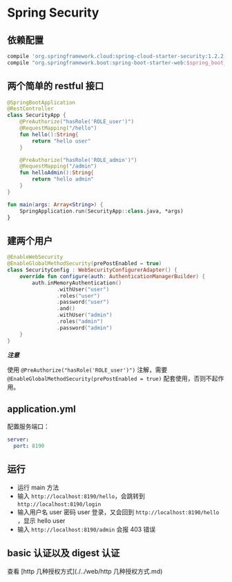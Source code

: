 # Spring Security

## 依赖配置

```groovy
compile 'org.springframework.cloud:spring-cloud-starter-security:1.2.2.RELEASE'
compile "org.springframework.boot:spring-boot-starter-web:$spring_boot_version"
```

## 两个简单的 restful 接口

```kotlin
@SpringBootApplication
@RestController
class SecurityApp {
    @PreAuthorize("hasRole('ROLE_user')")
    @RequestMapping("/hello")
    fun hello():String{
        return "hello user"
    }

    @PreAuthorize("hasRole('ROLE_admin')")
    @RequestMapping("/admin")
    fun helloAdmin():String{
        return "hello admin"
    }
}

fun main(args: Array<String>) {
    SpringApplication.run(SecurityApp::class.java, *args)
}
```

## 建两个用户

```kotlin
@EnableWebSecurity
@EnableGlobalMethodSecurity(prePostEnabled = true)
class SecurityConfig : WebSecurityConfigurerAdapter() {
    override fun configure(auth: AuthenticationManagerBuilder) {
        auth.inMemoryAuthentication()
                .withUser("user")
                .roles("user")
                .password("user")
                .and()
                .withUser("admin")
                .roles("admin")
                .password("admin")
    }
}
```

**_注意_**

使用 `@PreAuthorize("hasRole('ROLE_user')")` 注解，需要 `@EnableGlobalMethodSecurity(prePostEnabled = true)` 配套使用，否则不起作用。

## application.yml

配置服务端口：

```yaml
server:
  port: 8190
```

## 运行

- 运行 main 方法
- 输入 `http://localhost:8190/hello`，会跳转到 `http://localhost:8190/login`
- 输入用户名 user 密码 user 登录，又会回到 `http://localhost:8190/hello` ，显示 hello user
- 输入 `http://localhost:8190/admin` 会报 403 错误

## basic 认证以及 digest 认证

查看 [http 几种授权方式](./../web/http 几种授权方式.md)

